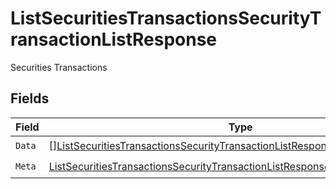 # ListSecuritiesTransactionsSecurityTransactionListResponse

Securities Transactions


## Fields

| Field                                                                                                                                                                                     | Type                                                                                                                                                                                      | Required                                                                                                                                                                                  | Description                                                                                                                                                                               |
| ----------------------------------------------------------------------------------------------------------------------------------------------------------------------------------------- | ----------------------------------------------------------------------------------------------------------------------------------------------------------------------------------------- | ----------------------------------------------------------------------------------------------------------------------------------------------------------------------------------------- | ----------------------------------------------------------------------------------------------------------------------------------------------------------------------------------------- |
| `Data`                                                                                                                                                                                    | [][ListSecuritiesTransactionsSecurityTransactionListResponseSecurityTransaction](../../models/operations/listsecuritiestransactionssecuritytransactionlistresponsesecuritytransaction.md) | :heavy_check_mark:                                                                                                                                                                        | N/A                                                                                                                                                                                       |
| `Meta`                                                                                                                                                                                    | [ListSecuritiesTransactionsSecurityTransactionListResponseMeta](../../models/operations/listsecuritiestransactionssecuritytransactionlistresponsemeta.md)                                 | :heavy_check_mark:                                                                                                                                                                        | N/A                                                                                                                                                                                       |